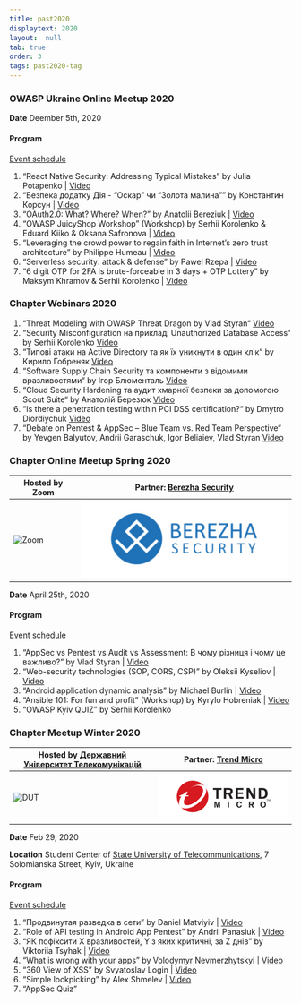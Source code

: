 ```yaml
---
title: past2020
displaytext: 2020
layout:  null
tab: true
order: 3
tags: past2020-tag
---
```


### OWASP Ukraine Online Meetup 2020

**Date** Deember 5th, 2020 


#### Program

[Event
schedule](https://cfp.owaspukraine.org/owaspukraine2020/schedule/)

1.  “React Native Security: Addressing Typical Mistakes” by Julia Potapenko |
    [Video](https://www.youtube.com/watch?v=SdnSHb2zFW0&list=PLBvwykOxvhNa3J67VHtmJsxT_c2LPyUNz&index=1)
2.  “Безпека додатку Дія - “Оскар” чи “Золота малина”” by Константин Корсун |
    [Video](https://www.youtube.com/watch?v=_Gn3zFPpuV8&list=PLBvwykOxvhNa3J67VHtmJsxT_c2LPyUNz&index=2)
3.  “OAuth2.0: What? Where? When?” by Anatolii Bereziuk |
    [Video](https://www.youtube.com/watch?v=kuBx8u-lAkk&list=PLBvwykOxvhNa3J67VHtmJsxT_c2LPyUNz&index=3)
4.  “OWASP JuicyShop Workshop” (Workshop) by Serhii Korolenko & Eduard Kiiko & Oksana Safronova |
    [Video](https://www.youtube.com/watch?v=fJDgXOLpmnw&list=PLBvwykOxvhNa3J67VHtmJsxT_c2LPyUNz&index=4)
5.  “Leveraging the crowd power to regain faith in Internet’s zero trust architecture” by Philippe Humeau |
    [Video](https://www.youtube.com/watch?v=R6uwwzWZJMk&list=PLBvwykOxvhNa3J67VHtmJsxT_c2LPyUNz&index=5)
6.  “Serverless security: attack & defense” by Pawel Rzepa |
    [Video](https://www.youtube.com/watch?v=iy4iw8VgyHM&list=PLBvwykOxvhNa3J67VHtmJsxT_c2LPyUNz&index=6)
7.  “6 digit OTP for 2FA is brute-forceable in 3 days + OTP Lottery” by Maksym Khramov & Serhii Korolenko |
    [Video](https://www.youtube.com/watch?v=7YlqYWEweqk&list=PLBvwykOxvhNa3J67VHtmJsxT_c2LPyUNz&index=7)

### Chapter Webinars 2020

1. “Threat Modeling with OWASP Threat Dragon by Vlad Styran“ [Video](https://www.youtube.com/watch?v=ebTyyZuIgqI&list=PLDLqQj8RuUFujgQA6WpkYMc_oDstMhsZZ&index=2&t=0s)
2. “Security Misconfiguration на прикладі Unauthorized Database Access“ by Serhii Korolenko [Video](https://www.youtube.com/watch?v=48KvKuqisk0&list=PLDLqQj8RuUFujgQA6WpkYMc_oDstMhsZZ&index=3&t=0s)
3. “Типові атаки на Active Directory та як їх уникнути в один клік“ by Кирило Гобреняк [Video](https://www.youtube.com/watch?v=cn_2234FhMs&list=PLDLqQj8RuUFujgQA6WpkYMc_oDstMhsZZ&index=4&t=0s)
4. “Software Supply Chain Security та компоненти з відомими вразливостями“ by Ігор Блюменталь [Video](https://www.youtube.com/watch?v=hYcGFs1H6kU&list=PLDLqQj8RuUFujgQA6WpkYMc_oDstMhsZZ&index=5&t=0s)
5. “Cloud Security Hardening та аудит хмарної безпеки за допомогою Scout Suite“ by Анатолій Березюк [Video](https://www.youtube.com/watch?v=e3BG9FfgmG8&list=PLDLqQj8RuUFujgQA6WpkYMc_oDstMhsZZ&index=6&t=0s)
6. “Is there a penetration testing within PCI DSS certification?“ by Dmytro Diordiychuk [Video](https://www.youtube.com/watch?v=JuPvQL-jAgA&list=PLDLqQj8RuUFujgQA6WpkYMc_oDstMhsZZ&index=7&t=0s)
7. “Debate on Pentest & AppSec – Blue Team vs. Red Team Perspective“ by Yevgen Balyutov, Andrii Garaschuk, Igor Beliaiev, Vlad Styran [Video](https://www.youtube.com/watch?v=_AI2fd6C9j4&list=PLDLqQj8RuUFujgQA6WpkYMc_oDstMhsZZ&index=8&t=0s)


### Chapter Online Meetup Spring 2020

| Hosted by Zoom | Partner: [Berezha Security](https://bsg.tech/)    |
| -------------------------------------------------------- | ------------------------------------------------------------------- |
| ![Zoom](assets/images/partners/zoom.png "Zoom")                | ![Berezha Security](assets/images/partners/berezha.png "Berezha Security") |

**Date** April 25th, 2020 


#### Program

[Event
schedule](https://cfp.owaspukraine.org/oks2m20/schedule/)

1.  “AppSec vs Pentest vs Audit vs Assessment: В чому різниця і чому це важливо?” by Vlad Styran |
    [Video](https://www.youtube.com/watch?v=of08ANtBNnM&list=PLDLqQj8RuUFszVSKOvM7nxhnzO5016-Te&index=2&t=0s)
2.  “Web-security technologies (SOP, CORS, CSP)” by Oleksii Kyseliov |
    [Video](https://www.youtube.com/watch?v=BYUsdo3RNF4&list=PLDLqQj8RuUFszVSKOvM7nxhnzO5016-Te&index=3&t=0s)
3.  “Android application dynamic analysis” by Michael Burlin |
    [Video](https://www.youtube.com/watch?v=TsJX4PYesWs&list=PLDLqQj8RuUFszVSKOvM7nxhnzO5016-Te&index=4&t=0s)
4.  “Ansible 101: For fun and profit” (Workshop) by Kyrylo Hobreniak |
    [Video](https://www.youtube.com/watch?v=YBYUTv0Bd1Q&list=PLDLqQj8RuUFszVSKOvM7nxhnzO5016-Te&index=5&t=0s)
5.  “OWASP Kyiv QUIZ” by Serhii Korolenko

### Chapter Meetup Winter 2020

| Hosted by [Державний Університет Телекомунікацій](http://www.dut.edu.ua/) | Partner: [Trend Micro](https://www.trendmicro.com/)        |
| -------------------------------------------------------- | ------------------------------------------------------------------- |
| ![DUT](assets/images/partners/dut.jpg "DUT")                | ![Trend Micro](assets/images/partners/trendmicro.png "Trend Micro") |

**Date** Feb 29, 2020 

**Location**
Student Center of [State University
of Telecommunications](http://www.dut.edu.ua), 7 Solomianska Street,
Kyiv, Ukraine


#### Program

[Event
schedule](https://cfp.owaspukraine.org/owaspkyivwinter2020/schedule/)

1.  “Продвинутая разведка в сети” by Daniel Matviyiv |
    [Video](https://www.youtube.com/watch?v=4kSPO9M254Y&list=PLDLqQj8RuUFt4Xpb30lhuN7cSVzgcPfWI&index=2&t=0s)
2.  “Role of API testing in Android App Pentest” by Andrii Panasiuk |
    [Video](https://www.youtube.com/watch?v=fLvECwvVZQk&list=PLDLqQj8RuUFt4Xpb30lhuN7cSVzgcPfWI&index=3&t=0s)
3.  “ЯК пофіксити Х вразливостей, Y з яких критичні, за Z днів” by Viktoriia Tsyhak |
    [Video](https://www.youtube.com/watch?v=OC9HPNSq3e4&list=PLDLqQj8RuUFt4Xpb30lhuN7cSVzgcPfWI&index=4&t=0s)
4.  “What is wrong with your apps” by Volodymyr Nevmerzhytskyi |
    [Video](https://www.youtube.com/watch?v=6e1vjORKDlM&list=PLDLqQj8RuUFt4Xpb30lhuN7cSVzgcPfWI&index=5&t=0s)
5.  “360 View of XSS” by Svyatoslav Login |
    [Video](https://www.youtube.com/watch?v=fqVLAVoSM7I&list=PLDLqQj8RuUFt4Xpb30lhuN7cSVzgcPfWI&index=7&t=0s)
6.  “Simple lockpicking” by Alex Shmelev |
    [Video](https://www.youtube.com/watch?v=_GeBEmWqQnQ&list=PLDLqQj8RuUFt4Xpb30lhuN7cSVzgcPfWI&index=6&t=0s)
7.  “AppSec Quiz”
